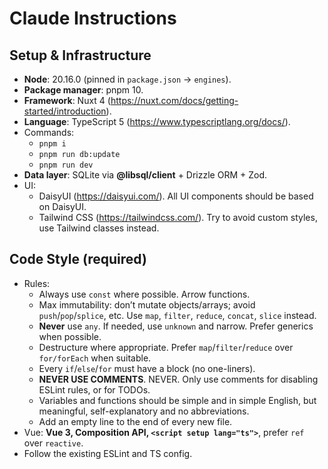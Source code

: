 # Claude Instructions

## Setup & Infrastructure

* **Node**: 20.16.0 (pinned in `package.json` → `engines`).
* **Package manager**: pnpm 10.
* **Framework**: Nuxt 4 (https://nuxt.com/docs/getting-started/introduction).
* **Language**: TypeScript 5 (https://www.typescriptlang.org/docs/).
* Commands:
  * `pnpm i`
  * `pnpm run db:update`
  * `pnpm run dev`
* **Data layer**: SQLite via **@libsql/client** + Drizzle ORM + Zod.
* UI:
  * DaisyUI (https://daisyui.com/). All UI components should be based on DaisyUI.
  * Tailwind CSS (https://tailwindcss.com/). Try to avoid custom styles, use Tailwind classes instead.

## Code Style (required)

* Rules:
  * Always use `const` where possible. Arrow functions.
  * Max immutability: don’t mutate objects/arrays; avoid `push`/`pop`/`splice`, etc. Use `map`, `filter`, `reduce`, `concat`, `slice` instead.
  * **Never** use `any`. If needed, use `unknown` and narrow. Prefer generics when possible.
  * Destructure where appropriate. Prefer `map`/`filter`/`reduce` over `for/forEach` when suitable.
  * Every `if`/`else`/`for` must have a block (no one-liners).
  * **NEVER USE COMMENTS**. NEVER. Only use comments for disabling ESLint rules, or for TODOs.
  * Variables and functions should be simple and in simple English, but meaningful, self-explanatory and no abbreviations.
  * Add an empty line to the end of every new file.
* Vue: **Vue 3, Composition API, `<script setup lang="ts">`**, prefer `ref` over `reactive`.
* Follow the existing ESLint and TS config.
